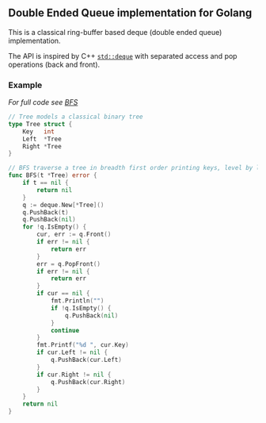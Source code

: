## Double Ended Queue implementation for Golang ##

This is a classical ring-buffer based deque (double ended queue) implementation.

The API is inspired by C++ [`std::deque`](https://en.cppreference.com/w/cpp/container/deque) with separated access and pop operations (back and front).

### Example ###

_For full code see [BFS](../examples/bfs)_

```Go
// Tree models a classical binary tree
type Tree struct {
	Key   int
	Left  *Tree
	Right *Tree
}

// BFS traverse a tree in breadth first order printing keys, level by level
func BFS(t *Tree) error {
	if t == nil {
		return nil
	}
	q := deque.New[*Tree]()
	q.PushBack(t)
	q.PushBack(nil)
	for !q.IsEmpty() {
		cur, err := q.Front()
		if err != nil {
			return err
		}
		err = q.PopFront()
		if err != nil {
			return err
		}
		if cur == nil {
			fmt.Println("")
			if !q.IsEmpty() {
				q.PushBack(nil)
			}
			continue
		}
		fmt.Printf("%d ", cur.Key)
		if cur.Left != nil {
			q.PushBack(cur.Left)
		}
		if cur.Right != nil {
			q.PushBack(cur.Right)
		}
	}
	return nil
}
```
